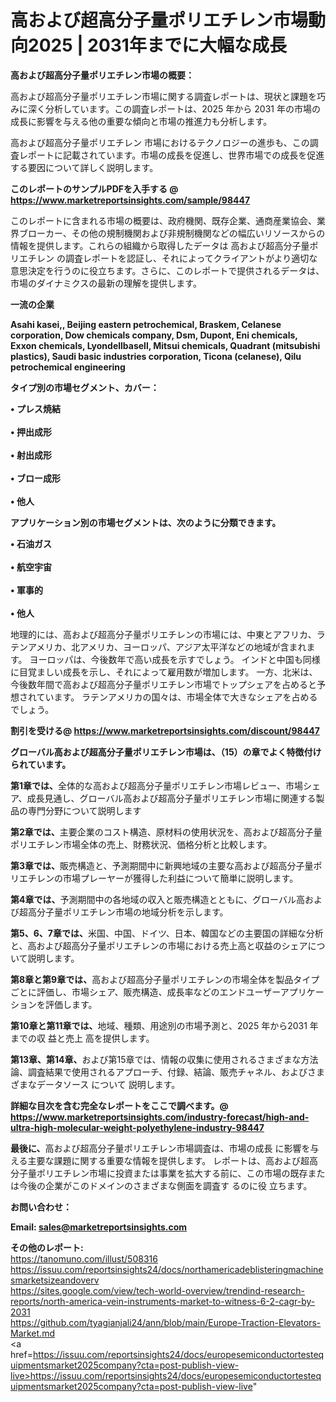 # 高および超高分子量ポリエチレン市場動向2025 | 2031年までに大幅な成長

<strong><b>高および超高分子量ポリエチレン市場の概要：</b></strong>

高および超高分子量ポリエチレン市場に関する調査レポートは、現状と課題を巧みに深く分析しています。この調査レポートは、2025 年から 2031 年の市場の成長に影響を与える他の重要な傾向と市場の推進力も分析します。

高および超高分子量ポリエチレン 市場におけるテクノロジーの進歩も、この調査レポートに記載されています。市場の成長を促進し、世界市場での成長を促進する要因について詳しく説明します。

<strong>このレポートのサンプルPDFを入手する @ <a href=https://www.marketreportsinsights.com/sample/98447>https://www.marketreportsinsights.com/sample/98447</a></strong>

このレポートに含まれる市場の概要は、政府機関、既存企業、通商産業協会、業界ブローカー、その他の規制機関および非規制機関などの幅広いリソースからの情報を提供します。これらの組織から取得したデータは 高および超高分子量ポリエチレン の調査レポートを認証し、それによってクライアントがより適切な意思決定を行うのに役立ちます。さらに、このレポートで提供されるデータは、市場のダイナミクスの最新の理解を提供します。

<strong>一流の企業</strong>

<strong><b>Asahi kasei,, Beijing eastern petrochemical, Braskem, Celanese corporation, Dow chemicals company, Dsm, Dupont, Eni chemicals, Exxon chemicals, Lyondellbasell, Mitsui chemicals, Quadrant (mitsubishi plastics), Saudi basic industries corporation, Ticona (celanese), Qilu petrochemical engineering</b></strong>

<strong><b>タイプ別の市場セグメント、カバー：</b></strong>

<strong>• プレス焼結<br><br>• 押出成形<br><br>• 射出成形<br><br>• ブロー成形<br><br>• 他人</strong>

<strong><b>アプリケーション別の市場セグメントは、次のように分類できます。</b></strong>

<strong>• 石油ガス<br><br>• 航空宇宙<br><br>• 軍事的<br><br>• 他人</strong>

 地理的には、高および超高分子量ポリエチレンの市場には、中東とアフリカ、ラテンアメリカ、北アメリカ、ヨーロッパ、アジア太平洋などの地域が含まれます。 ヨーロッパは、今後数年で高い成長を示すでしょう。 インドと中国も同様に目覚ましい成長を示し、それによって雇用数が増加します。 一方、北米は、今後数年間で高および超高分子量ポリエチレン市場でトップシェアを占めると予想されています。 ラテンアメリカの国々は、市場全体で大きなシェアを占めるでしょう。

<strong>割引を受ける@ <a href=https://www.marketreportsinsights.com/discount/98447>https://www.marketreportsinsights.com/discount/98447</a></strong>

<strong><b>グローバル高および超高分子量ポリエチレン市場は、（15）の章でよく特徴付けられています。</b></strong>

<strong><b>第</b></strong><strong><b>1章では、</b></strong>全体的な高および超高分子量ポリエチレン市場レビュー、市場シェア、成長見通し、グローバル高および超高分子量ポリエチレン市場に関連する製品の専門分野について説明します

<strong><b>第2章では、</b></strong>主要企業のコスト構造、原材料の使用状況を、高および超高分子量ポリエチレン市場全体の売上、財務状況、価格分析と比較します。

<strong><b>第3章では、</b></strong>販売構造と、予測期間中に新興地域の主要な高および超高分子量ポリエチレンの市場プレーヤーが獲得した利益について簡単に説明します。

<strong><b>第4章では、</b></strong>予測期間中の各地域の収入と販売構造とともに、グローバル高および超高分子量ポリエチレン市場の地域分析を示します。

<strong><b>第5、6、7章では、</b></strong>米国、中国、ドイツ、日本、韓国などの主要国の詳細な分析と、高および超高分子量ポリエチレンの市場における売上高と収益のシェアについて説明します。

<strong><b>第8章と第9章では、</b></strong>高および超高分子量ポリエチレンの市場全体を製品タイプごとに評価し、市場シェア、販売構造、成長率などのエンドユーザーアプリケーションを評価します。

<strong><b>第10章と第11章では、</b></strong>地域、種類、用途別の市場予測と、2025 年から2031 年までの収 益と売上 高を提供します。

<strong><b>第13章、第14章、</b></strong>および第15章では、情報の収集に使用されるさまざまな方法論、調査結果で使用されるアプローチ、付録、結論、販売チャネル、およびさまざまなデータソース について 説明します。

<strong>詳細な目次を含む完全なレポートをここで調べます。@ <a href=https://www.marketreportsinsights.com/industry-forecast/high-and-ultra-high-molecular-weight-polyethylene-industry-98447>https://www.marketreportsinsights.com/industry-forecast/high-and-ultra-high-molecular-weight-polyethylene-industry-98447</a></strong>

<strong><b>最後に、</b></strong>高および超高分子量ポリエチレン市場調査は、市場の成長 に影響を</a>与える主要な課題に関する重要な情報を提供します。 レポートは、高および超高分子量ポリエチレン市場に投資または事業を拡大する前に、この市場の既存または今後の企業がこのドメインのさまざまな側面を調査す るのに役 立ちます。

<strong><b>お問い合わせ：</b></strong>

<strong>Email: </strong><a href=mailto:sales@marketreportsinsights.com><strong>sales@marketreportsinsights.com</strong></a>

<strong>その他のレポート:</strong>
<br>
<a href=https://tanomuno.com/illust/508316>https://tanomuno.com/illust/508316</a>
<br>
<a href=https://issuu.com/reportsinsights24/docs/northamericadeblisteringmachinesmarketsizeandoverv>https://issuu.com/reportsinsights24/docs/northamericadeblisteringmachinesmarketsizeandoverv</a>
<br>
<a href=https://sites.google.com/view/tech-world-overview/trendind-research-reports/north-america-vein-instruments-market-to-witness-6-2-cagr-by-2031>https://sites.google.com/view/tech-world-overview/trendind-research-reports/north-america-vein-instruments-market-to-witness-6-2-cagr-by-2031</a>
<br>
<a href=https://github.com/tyagianjali24/ann/blob/main/Europe-Traction-Elevators-Market.md>https://github.com/tyagianjali24/ann/blob/main/Europe-Traction-Elevators-Market.md</a>
<br>
<a href=https://issuu.com/reportsinsights24/docs/europesemiconductortestequipmentsmarket2025company?cta=post-publish-view-live>https://issuu.com/reportsinsights24/docs/europesemiconductortestequipmentsmarket2025company?cta=post-publish-view-live</a>"
